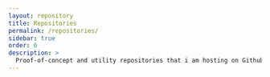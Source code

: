 ```yaml
---
layout: repository
title: Repositories
permalink: /repositories/
sidebar: true
order: 6
description: >
  Proof-of-concept and utility repositories that i am hosting on Github. 
---
```

